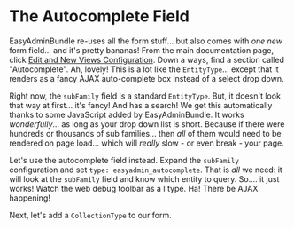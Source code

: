 # The Autocomplete Field

EasyAdminBundle re-uses all the form stuff... but also comes with *one* *new* form
field... and it's pretty bananas! From the main documentation page, click
[Edit and New Views Configuration](http://symfony.com/doc/current/bundles/EasyAdminBundle/book/edit-new-configuration.html).
Down a ways, find a section called "Autocomplete". Ah, lovely! This is a lot like
the `EntityType`... except that it renders as a fancy AJAX auto-complete box instead
of a select drop down.

Right now, the `subFamily` field is a standard `EntityType`. But, it doesn't look
that way at first... it's fancy! And has a search! We get this automatically thanks
to some JavaScript added by EasyAdminBundle. It works *wonderfully*... as long as
your drop down list is short. Because if there were hundreds or thousands of sub
families... then *all* of them would need to be rendered on page load... which will
*really* slow - or even break - your page.

Let's use the autocomplete field instead. Expand the `subFamily` configuration and
set `type: easyadmin_autocomplete`. That is *all* we need: it will look at the `subFamily`
field and know which entity to query. So.... it just works! Watch the web debug toolbar
as a I type. Ha! There be AJAX happening!

Next, let's add a `CollectionType` to our form.
